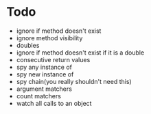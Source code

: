 # Todo

* ignore if method doesn't exist
* ignore method visibility
* doubles
* ignore if method doesn't exist if it is a double
* consecutive return values
* spy any instance of
* spy new instance of
* spy chain(you really shouldn't need this)
* argument matchers
* count matchers
* watch all calls to an object
